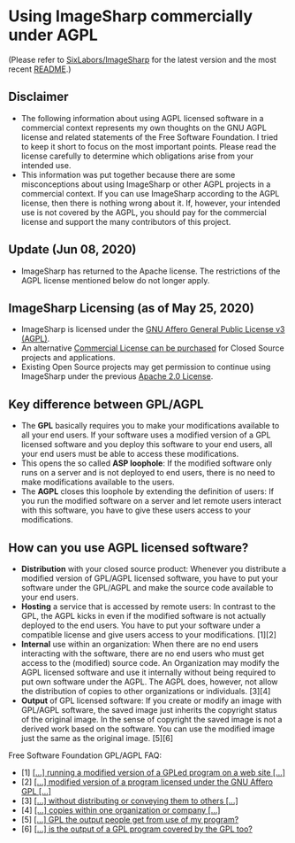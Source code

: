 # Using ImageSharp commercially under AGPL

(Please refer to [SixLabors/ImageSharp](https://github.com/SixLabors/ImageSharp) for the latest version and the most recent [README](https://github.com/SixLabors/ImageSharp/blob/master/README.md).)

## Disclaimer

- The following information about using AGPL licensed software in a commercial context represents my own thoughts on the GNU AGPL license and related statements of the Free Software Foundation. I tried to keep it short to focus on the most important points. Please read the license carefully to determine which obligations arise from your intended use.
- This information was put together because there are some misconceptions about using ImageSharp or other AGPL projects in a commercial context. If you can use ImageSharp according to the AGPL license, then there is nothing wrong about it. If, however, your intended use is not covered by the AGPL, you should pay for the commercial license and support the many contributors of this project.

## Update (Jun 08, 2020)
  
- ImageSharp has returned to the Apache license. The restrictions of the AGPL license mentioned below do not longer apply.

## ImageSharp Licensing (as of May 25, 2020)
  
- ImageSharp is licensed under the [GNU Affero General Public License v3 (AGPL)](https://www.gnu.org/licenses/agpl-3.0).
- An alternative [Commercial License can be purchased](https://sixlabors.com/pricing) for Closed Source projects and applications.
- Existing Open Source projects may get permission to continue using ImageSharp under the previous [Apache 2.0 License](https://opensource.org/licenses/Apache-2.0).

## Key difference between GPL/AGPL

- The **GPL** basically requires you to make your modifications available to all your end users. If your software uses a modified version of a GPL licensed software and you deploy this software to your end users, all your end users must be able to access these modifications.
- This opens the so called **ASP loophole**: If the modified software only runs on a server and is not deployed to end users, there is no need to make modifications available to the users.
- The **AGPL** closes this loophole by extending the definition of users: If you run the modified software on a server and let remote users interact with this software, you have to give these users access to your modifications.

## How can you use AGPL licensed software?

- **Distribution** with your closed source product: Whenever you distribute a modified version of GPL/AGPL licensed software, you have to put your software under the GPL/AGPL and make the source code available to your end users.
- **Hosting** a service that is accessed by remote users: In contrast to the GPL, the AGPL kicks in even if the modified software is not actually deployed to the end users. You have to put your software under a compatible license and give users access to your modifications. [1][2]
- **Internal** use within an organization: When there are no end users interacting with the software, there are no end users who must get access to the (modified) source code. An Organization may modify the AGPL licensed software and use it internally without being required to put own software under the AGPL. The AGPL does, however, not allow the distribution of copies to other organizations or individuals. [3][4]
- **Output** of GPL licensed software: If you create or modify an image with GPL/AGPL software, the saved image just inherits the copyright status of the original image. In the sense of copyright the saved image is not a derived work based on the software. You can use the modified image just the same as the original image. [5][6]

Free Software Foundation GPL/AGPL FAQ:

- [1] [[...] running a modified version of a GPLed program on a web site [...]](https://www.gnu.org/licenses/gpl-faq.html#UnreleasedMods)
- [2] [[...] modified version of a program licensed under the GNU Affero GPL [...]](https://www.gnu.org/licenses/gpl-faq.html#UnreleasedModsAGPL)
- [3] [[...] without distributing or conveying them to others [...]](https://www.gnu.org/licenses/gpl-faq.html#NoDistributionRequirements)
- [4] [[...] copies within one organization or company [...]](https://www.gnu.org/licenses/gpl-faq.html#InternalDistribution)
- [5] [[...] GPL the output people get from use of my program?](https://www.gnu.org/licenses/gpl-faq.html#GPLOutput)
- [6] [[...] is the output of a GPL program covered by the GPL too?](https://www.gnu.org/licenses/gpl-faq.html#WhatCaseIsOutputGPL)

